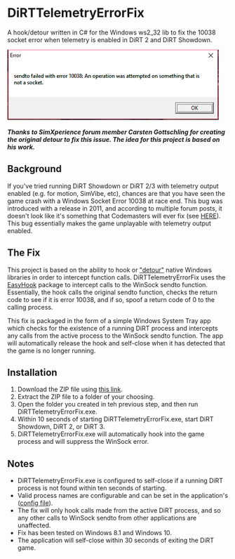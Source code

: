 # DiRTTelemetryErrorFix
A hook/detour written in C# for the Windows ws2_32 lib to fix the 10038 socket error when telemetry is enabled in DiRT 2 and DiRT Showdown.

![](https://raw.githubusercontent.com/RoccoC/DiRTTelemetryErrorFix/master/error.png "DiRT Telemetry Error")

**_Thanks to SimXperience forum member Carsten Gottschling for creating the original detour to fix this issue. The idea for this project is based on his work._**

Background
----------
If you've tried running DiRT Showdown or DiRT 2/3 with telemetry output enabled (e.g. for motion, SimVibe, etc), chances are that you have seen the game crash with a Windows Socket Error 10038 at race end. This bug was introduced with a release in 2011, and according to multiple forum posts, it doesn't look like it's something that Codemasters will ever fix (see [HERE](http://forums.codemasters.com/discussion/183/dirt-3-telemetry-and-motion-simulator-bug)). This bug essentially makes the game unplayable with telemetry output enabled.

The Fix
-------
This project is based on the ability to hook or ["detour"](http://research.microsoft.com/en-us/projects/detours/) native Windows libraries in order to intercept function calls. DiRTTelemetryErrorFix uses the [EasyHook](https://github.com/EasyHook/EasyHook) package to intercept calls to the WinSock sendto function. Essentially, the hook calls the original sendto function, checks the return code to see if it is error 10038, and if so, spoof a return code of 0 to the calling process.

This fix is packaged in the form of a simple Windows System Tray app which checks for the existence of a running DiRT process and intercepts any calls from the active process to the WinSock sendto function. The app will automatically release the hook and self-close when it has detected that the game is no longer running.

Installation
------------
1. Download the ZIP file using [this link](https://github.com/RoccoC/DiRTTelemetryErrorFix/blob/master/bin/DiRTTelemetryErrorFix_Release.zip?raw=true).
2. Extract the ZIP file to a folder of your choosing.
3. Open the folder you created in teh previous step, and then run DiRTTelemetryErrorFix.exe.
4. Within 10 seconds of starting DiRTTelemetryErrorFix.exe, start DiRT Showdown, DiRT 2, or DiRT 3.
5. DiRTTelemetryErrorFix.exe will automatically hook into the game process and will suppress the WinSock error.

Notes
-----
* DiRTTelemetryErrorFix.exe is configured to self-close if a running DiRT process is not found within ten seconds of starting.
* Valid process names are configurable and can be set in the application's ([config file](https://github.com/RoccoC/DiRTTelemetryErrorFix/blob/master/src/DiRTTelemetryErrorFix/App.config)).
* The fix will only hook calls made from the active DiRT process, and so any other calls to WinSock sendto from other applications are unaffected.
* Fix has been tested on Windows 8.1 and Windows 10.
* The application will self-close within 30 seconds of exiting the DiRT game.
